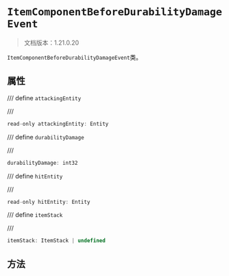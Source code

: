 # `ItemComponentBeforeDurabilityDamageEvent`

> 文档版本：1.21.0.20

`ItemComponentBeforeDurabilityDamageEvent`类。

## 属性

/// define
`attackingEntity`


///

```js
read-only attackingEntity: Entity
```


/// define
`durabilityDamage`


///

```js
durabilityDamage: int32
```


/// define
`hitEntity`


///

```js
read-only hitEntity: Entity
```


/// define
`itemStack`


///

```js
itemStack: ItemStack | undefined
```


## 方法
